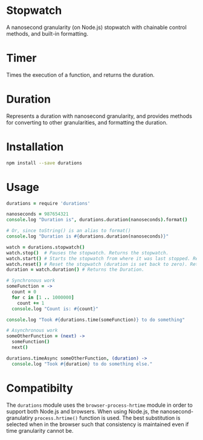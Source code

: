 
Stopwatch
===========

A nanosecond granularity (on Node.js) stopwatch with chainable control methods,
and built-in formatting.

Timer
=====

Times the execution of a function, and returns the duration.

Duration
========

Represents a duration with nanosecond granularity, and provides methods
for converting to other granularities, and formatting the duration.

Installation
============

```bash
npm install --save durations
```

Usage
=====

```coffeescript
durations = require 'durations'

nanoseconds = 987654321
console.log "Duration is", durations.duration(nanoseconds).format()

# Or, since toString() is an alias to format()
console.log "Duration is #{durations.duration(nanoseconds)}"

watch = durations.stopwatch()
watch.stop()  # Pauses the stopwatch. Returns the stopwatch.
watch.start() # Starts the stopwatch from where it was last stopped. Returns the stopwatch.
watch.reset() # Reset the stopwatch (duration is set back to zero). Returns the stopwatch.
duration = watch.duration() # Returns the Duration.

# Synchronous work
someFunction = ->
  count = 0
  for c in [1 .. 1000000]
    count += 1
  console.log "Count is: #{count}"

console.log "Took #{durations.time(someFunction)} to do something"

# Asynchronous work
someOtherFunction = (next) ->
  someFunction()
  next()

durations.timeAsync someOtherFunction, (duration) ->
  console.log "Took #{duration} to do something else."
```
      

Compatibilty
============

The `durations` module uses the `browser-process-hrtime` module in order to
support both Node.js and browsers. When using Node.js, the nanosecond-granulatiry 
`process.hrtime()` function is used. The best substitution is selected when
in the browser such that consistency is maintained even if time granularity
cannot be.

